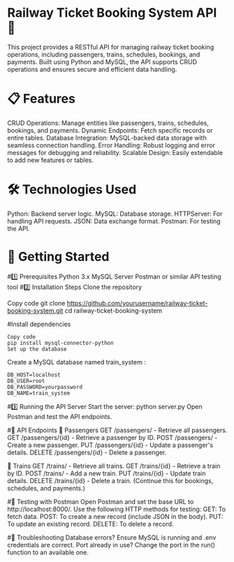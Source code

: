 # Railway Ticket Booking System API 🚆
This project provides a RESTful API for managing railway ticket booking operations, including passengers, trains, schedules, bookings, and payments. Built using Python and MySQL, the API supports CRUD operations and ensures secure and efficient data handling.

# 📋 Features
CRUD Operations: Manage entities like passengers, trains, schedules, bookings, and payments.
Dynamic Endpoints: Fetch specific records or entire tables.
Database Integration: MySQL-backed data storage with seamless connection handling.
Error Handling: Robust logging and error messages for debugging and reliability.
Scalable Design: Easily extendable to add new features or tables.
# 🛠️ Technologies Used
Python: Backend server logic.
MySQL: Database storage.
HTTPServer: For handling API requests.
JSON: Data exchange format.
Postman: For testing the API.

# 🚀 Getting Started
#1️⃣ Prerequisites
Python 3.x
MySQL Server
Postman or similar API testing tool
#2️⃣ Installation Steps
Clone the repository


Copy code
git clone https://github.com/yourusername/railway-ticket-booking-system.git
cd railway-ticket-booking-system


#Install dependencies

    Copy code
    pip install mysql-connector-python
    Set up the database

    
  Create a MySQL database named train_system :


    DB_HOST=localhost
    DB_USER=root
    DB_PASSWORD=yourpassword
    DB_NAME=train_system
    
#3️⃣ Running the API Server
  Start the server:
python server.py
Open Postman and test the API endpoints.

#📖 API Endpoints
📌 Passengers
GET /passengers/ - Retrieve all passengers.
GET /passengers/{id} - Retrieve a passenger by ID.
POST /passengers/ - Create a new passenger.
PUT /passengers/{id} - Update a passenger's details.
DELETE /passengers/{id} - Delete a passenger.

📌 Trains
GET /trains/ - Retrieve all trains.
GET /trains/{id} - Retrieve a train by ID.
POST /trains/ - Add a new train.
PUT /trains/{id} - Update train details.
DELETE /trains/{id} - Delete a train.
(Continue this for bookings, schedules, and payments.)

#🧪 Testing with Postman
Open Postman and set the base URL to http://localhost:8000/.
Use the following HTTP methods for testing:
GET: To fetch data.
POST: To create a new record (include JSON in the body).
PUT: To update an existing record.
DELETE: To delete a record.

#🐛 Troubleshooting
Database errors?
Ensure MySQL is running and .env credentials are correct.
Port already in use?
Change the port in the run() function to an available one.
